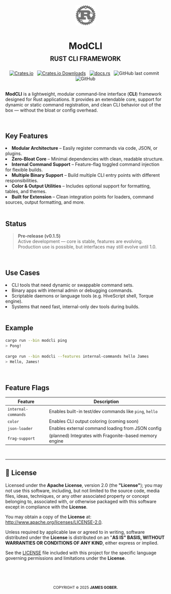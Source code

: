 <div align="center">
    <img width="63px" height="auto" src="./docs/media/rust.svg" alt="Rust Logo">
    <h1>
        <strong>ModCLI</strong>
        <sup><br><sub>RUST CLI FRAMEWORK</sup><br></sup>
    </h1>
    <div>
        <a href="https://crates.io/crates/mod-cli" alt="ModCLI on Crates.io"><img alt="Crates.io" src="https://img.shields.io/crates/v/mod-cli"></a>
        <span>&nbsp;</span>
        <a href="https://crates.io/crates/mod-cli" alt="Download ModCLI"><img alt="Crates.io Downloads" src="https://img.shields.io/crates/d/mod-cli"></a>
        <span>&nbsp;</span>
        <a href="https://docs.rs/mod-cli" title="ModCLI Documentation"><img alt="docs.rs" src="https://img.shields.io/docsrs/mod-cli"></a>
        <span>&nbsp;</span>
        <img alt="GitHub last commit" src="https://img.shields.io/github/last-commit/jamesgober/mod-cli?color=%23347d39" alt="last commit badge">
        <span>&nbsp;</span>
        <img alt="GitHub" src="https://img.shields.io/github/license/jamesgober/mod-cli">
    </div>
</div>
<div>
    <br>
    <p>
        <strong>ModCLI</strong> is a lightweight, modular command-line interface (<b>CLI</b>) framework designed for Rust applications. It provides an extendable core, support for dynamic or static command registration, and clean CLI behavior out of the box — without the bloat or config overhead.
    </p>
    <br>
</div>

<h2>Key Features</h2>
<li>
    <strong>Modular Architecture</strong> – Easily register commands via code, JSON, or plugins.
</li>
<li>
    <strong>Zero-Bloat Core</strong> – Minimal dependencies with clean, readable structure.
</li>
<li>
    <strong>Internal Command Support</strong> – Feature-flag toggled command injection for flexible builds.
</li>
<li>
    <strong>Multiple Binary Support</strong> – Build multiple CLI entry points with different responsibilities.
</li>
<li>
    <strong>Color &amp; Output Utilities</strong> – Includes optional support for formatting, tables, and themes.
</li>
<li>
    <strong>Built for Extension</strong> – Clean integration points for loaders, command sources, output formatting, and more.
</li>

<br>
<h2>Status</h2>

> **Pre-release (v0.1.5)**  
> Active development — core is stable, features are evolving.  
> Production use is possible, but interfaces may still evolve until 1.0.

<br>
<h2>Use Cases</h2>
<li>
    CLI tools that need dynamic or swappable command sets.
</li>
<li>
    Binary apps with internal admin or debugging commands.
</li>
<li>
    Scriptable daemons or language tools (e.g. HiveScript shell, Torque engine).
</li>
<li>
    Systems that need fast, internal-only dev tools during builds.
</li>

<br>
<h2>Example</h2>

```bash
cargo run --bin modcli ping
> Pong!

cargo run --bin modcli --features internal-commands hello James
> Hello, James!
```

<br>

<h2>Feature Flags</h2>

| Feature               | Description                                           |
|------------------------|-------------------------------------------------------|
| `internal-commands`    | Enables built-in test/dev commands like `ping`, `hello` |
| `color`                | Enables CLI output coloring (coming soon)             |
| `json-loader`          | Enables external command loading from JSON config     |
| `frag-support`         | (planned) Integrates with Fragonite-based memory engine |




<br>
<!--
:: LICENSE
============================================================================ -->
<div id="license">
    <hr>
    <h2>📌 License</h2>
    <p>Licensed under the <b>Apache License</b>, version 2.0 (the <b>"License"</b>); you may not use this software, including, but not limited to the source code, media files, ideas, techniques, or any other associated property or concept belonging to, associated with, or otherwise packaged with this software except in compliance with the <b>License</b>.</p>
    <p>You may obtain a copy of the <b>License</b> at: <a href="http://www.apache.org/licenses/LICENSE-2.0" title="Apache-2.0 License" target="_blank">http://www.apache.org/licenses/LICENSE-2.0</a>.</p>
    <p>Unless required by applicable law or agreed to in writing, software distributed under the <b>License</b> is distributed on an "<b>AS IS" BASIS, WITHOUT WARRANTIES OR CONDITIONS OF ANY KIND</b>, either express or implied.</p>
    <p>See the <a href="./LICENSE" title="Software License file">LICENSE</a> file included with this project for the specific language governing permissions and limitations under the <b>License</b>.</p>
    <br>
</div>



<!--
:: COPYRIGHT
============================================================================ -->
<div align="center">
  <br>
  <h2></h2>
  <sup>COPYRIGHT <small>&copy;</small> 2025 <strong>JAMES GOBER.</strong></sup>
</div>